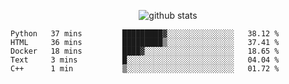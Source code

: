 <!-- <h1 align="center">Hello 👋 </h3> -->

<p align="center">
  <img src="https://github-readme-stats.vercel.app/api?username=syeehyn&hide=stars,prs,issues,contribs&count_private=true&hide_title=true" alt="github stats" />
</p>

<!--START_SECTION:waka-->
```text
Python   37 mins         █████████▓░░░░░░░░░░░░░░░   38.12 % 
HTML     36 mins         █████████▒░░░░░░░░░░░░░░░   37.41 % 
Docker   18 mins         ████▓░░░░░░░░░░░░░░░░░░░░   18.65 % 
Text     3 mins          █░░░░░░░░░░░░░░░░░░░░░░░░   04.04 % 
C++      1 min           ▒░░░░░░░░░░░░░░░░░░░░░░░░   01.72 % 
```
<!--END_SECTION:waka-->
